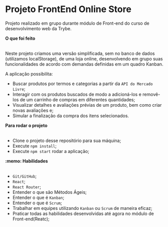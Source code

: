 # Projeto FrontEnd Online Store

Projeto realizado em grupo durante módulo de Front-end do curso de desenvolvimento web da Trybe.

  <summary><strong>O que foi feito</strong></summary></br>

Neste projeto criamos uma versão simplificada, sem no banco de dados (utilizamos localStorage), de uma loja online, desenvolvendo em grupo suas funcionalidades de acordo com demandas definidas em um quadro Kanban.

A aplicação possibilita:

  - Buscar produtos por termos e categorias a partir da `API do Mercado Livre`;
  - Interagir com os produtos buscados de modo a adicioná-los e removê-los de um carrinho de compras em diferentes quantidades;
  - Visualizar detalhes e avaliações prévias de um produto, bem como criar novas avaliações e;
  - Simular a finalização da compra dos itens selecionados.

  <summary><strong>Para rodar o projeto</strong></summary></br>

  - Clone o projeto desse repositório para sua máquina;
  - Execute ```npm install```;
  - Execute ```npm start``` rodar a aplicação;

  <summary><strong>:memo: Habilidades</strong></summary><br />

  - `Git/GitHub`;
  - `React`;
  - `React Router`;
  - Entender o que são Métodos Ágeis;
  - Entender o que é `Kanban`;
  - Entender o que é `Scrum`;
  - Trabalhar em equipes utilizando `Kanban` ou `Scrum` de maneira eficaz;
  - Praticar todas as habilidades desenvolvidas até agora no módulo de Front-end(Reatc);
